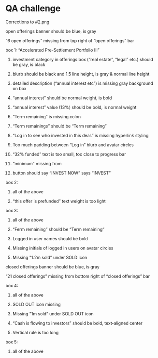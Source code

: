 # QA challenge

Corrections to #2.png

open offerings banner should be blue, is gray

“6 open offerings” missing from top right of “open offerings” bar

box 1: “Accelerated Pre-Settlement Portfolio III”

1. investment category in offerings box (“real estate”, “legal” etc.) should be gray, is black

2. blurb should be black and 1.5 line height, is gray & normal line height

3. detailed description (“annual interest etc”) is missing gray background on box

4. “annual interest” should be normal weight, is bold

5. “annual interest” value (13%) should be bold, is normal weight

6. “Term remaining” is missing colon

7. “Term remainings” should be “Term remaining”

8. “Log in to see who invested in this deal.” is missing hyperlink styling

9. Too much padding between “Log in” blurb and avatar circles

10. “32% funded” text is too small, too close to progress bar

11. “minimum” missing from

12. button should say “INVEST NOW” says “INVEST”


box 2:

1. all of the above

2. “this offer is prefunded” text weight is too light


box 3: 

1. all of the above

2. “Ferm remaining” should be “Term remaining”

3. Logged in user names should be bold

4. Missing initials of logged in users on avatar circles

5. Missing "1.2m sold” under SOLD icon


closed offerings banner should be blue, is gray

“21 closed offerings” missing from bottom right of “closed offerings” bar

box 4:

1. all of the above

2. SOLD OUT icon missing

3. Missing "1m sold” under SOLD OUT icon

4. “Cash is flowing to investors” should be bold, text-aligned center

5. Vertical rule is too long

box 5:

1. all of the above
